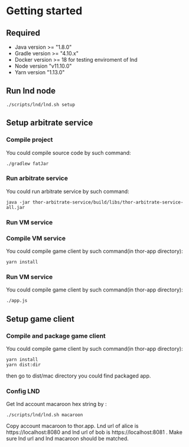 # Getting started

## Required
+ Java version >= "1.8.0"
+ Gradle version >= "4.10.x"
+ Docker version >= 18 for testing enviroment of lnd
+ Node version  "v11.10.0"
+ Yarn version "1.13.0" 


## Run lnd node
```
./scripts/lnd/lnd.sh setup
```

## Setup arbitrate service

### Compile project 
You could compile source code by such command:
```
./gradlew fatJar
```

### Run arbitrate service
You could run arbitrate service by such command:
```
java -jar thor-arbitrate-service/build/libs/thor-arbitrate-service-all.jar
```

### Run VM service
### Compile VM service
You could compile game client by such command(in thor-app directory):
```
yarn install
```

### Run VM service
You could compile game client by such command(in thor-app directory):
```
./app.js
```

## Setup game client
### Compile and package game client
You could compile game client by such command(in thor-app directory):
```
yarn install
yarn dist:dir
```

then go to dist/mac directory you could find packaged app.

### Config LND
Get lnd account macaroon hex string by :
```
./scripts/lnd/lnd.sh macaroon
```
Copy account macaroon to thor.app. Lnd url of alice is https://localhost:8080 and lnd url of bob is https://localhost:8081 . Make sure lnd url and lnd macaroon should be matched.
